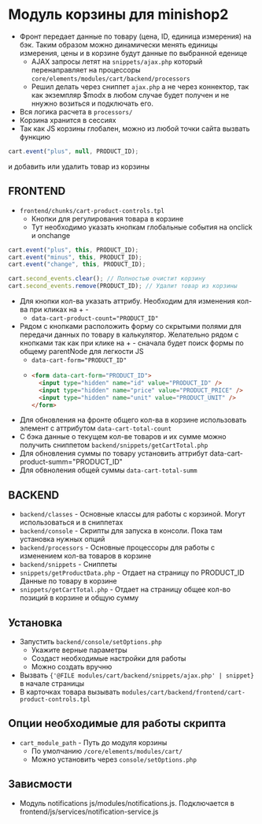 # Модуль корзины для minishop2

- Фронт передает данные по товару (цена, ID, единица измерения) на бэк. Таким образом можно динамически менять единицы измерения, цены и в корзине будут данные по выбранной еденице
  - AJAX запросы летят на `snippets/ajax.php` который перенаправляет на процессоры `core/elements/modules/cart/backend/processors`
  - Решил делать через сниппет `ajax.php` а не через коннектор, так как экземпляр $modx в любом случае будет получен и не ннужно возиться и подключать его.
- Вся логика расчета в `processors/`
- Корзина хранится в сессиях
- Так как JS корзины глобален, можно из любой точки сайта вызвать функцию

```js
cart.event("plus", null, PRODUCT_ID);
```

и добавить или удалить товар из корзины

## FRONTEND

- `frontend/chunks/cart-product-controls.tpl`
  - Кнопки для регулирования товара в корзине
  - Тут необходимо указать кнопкам глобальные события на onclick и onchange

```js
cart.event("plus", this, PRODUCT_ID);
cart.event("minus", this, PRODUCT_ID);
cart.event("change", this, PRODUCT_ID);

cart.second_events.clear(); // Полностью очистит корзину
cart.second_events.remove(PRODUCT_ID); // Удалит товар из корзины
```

- Для кнопки кол-ва указать аттрибу. Необходим для изменения кол-ва при кликах на + -
  - `data-cart-product-count="PRODUCT_ID"`
- Рядом с кнопками расположить форму со скрытыми полями для передачи данных по товару в калькулятор. Желательно рядом с кнопками так как при клике на + - сначала будет поиск формы по общему parentNode для легкости JS
  - `data-cart-form="PRODUCT_ID"`
  - ```html
    <form data-cart-form="PRODUCT_ID">
      <input type="hidden" name="id" value="PRODUCT_ID" />
      <input type="hidden" name="price" value="PRODUCT_PRICE" />
      <input type="hidden" name="unit" value="PRODUCT_UNIT" />
    </form>
    ```
- Для обновления на фронте общего кол-ва в корзине использовать элемент с аттрибутом `data-cart-total-count`
- С бэка данные о текущем кол-ве товаров и их сумме можно получить сниппетом `backend/snippets/getCartTotal.php`
- Для обновления суммы по товару установить аттрибут data-cart-product-summ="PRODUCT_ID"
- Для обвноления общей суммы `data-cart-total-summ`

## BACKEND

- `backend/classes` - Основные классы для работы с корзиной. Могут использоваться и в сниппетах
- `backend/console` - Скрипты для запуска в консоли. Пока там установка нужных опций
- `backend/processors` - Основные процессоры для работы с изменением кол-ва товаров в корзине
- `backend/snippets` - Сниппеты
- `snippets/getProductData.php` - Отдает на страницу по PRODUCT_ID Данные по товару в корзине
- `snippets/getCartTotal.php` - Отдает на страницу общее кол-во позиций в корзине и общую сумму

## Установка

- Запустить `backend/console/setOptions.php`
  - Укажите верные параметры
  - Создаст необходимые настройки для работы
  - Можно создать вручню
- Вызвать `{'@FILE modules/cart/backend/snippets/ajax.php' | snippet}` в начале страницы
- В карточках товара вызывать `modules/cart/backend/frontend/cart-product-controls.tpl`

## Опции необходимые для работы скрипта

- `cart_module_path` - Путь до модуля корзины
  - По умолчанию `/core/elements/modules/cart/`
  - Можно установить через `console/setOptions.php`

## Зависмости

- Модуль notifications js/modules/notifications.js. Подключается в frontend/js/services/notification-service.js
